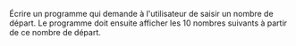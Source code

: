 Écrire un programme qui demande à l'utilisateur de saisir un nombre de départ. Le programme doit ensuite afficher les 10 nombres suivants à partir de ce nombre de départ.

